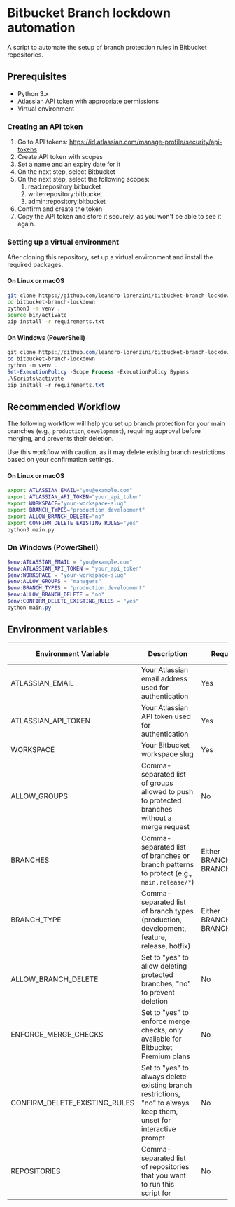 # Bitbucket Branch lockdown automation

A script to automate the setup of branch protection rules in Bitbucket repositories.

## Prerequisites

- Python 3.x
- Atlassian API token with appropriate permissions
- Virtual environment

### Creating an API token

1. Go to API tokens: <https://id.atlassian.com/manage-profile/security/api-tokens>
2. Create API token with scopes
3. Set a name and an expiry date for it
4. On the next step, select Bitbucket
5. On the next step, select the following scopes:
    1. read:repository:bitbucket
    2. write:repository:bitbucket
    3. admin:repository:bitbucket
6. Confirm and create the token
7. Copy the API token and store it securely, as you won't be able to see it again.

### Setting up a virtual environment

After cloning this repository, set up a virtual environment and install the required packages.

#### On Linux or macOS

```bash
git clone https://github.com/leandro-lorenzini/bitbucket-branch-lockdown.git
cd bitbucket-branch-lockdown
python3 -m venv .
source bin/activate
pip install -r requirements.txt
```

#### On Windows (PowerShell)

```powershell
git clone https://github.com/leandro-lorenzini/bitbucket-branch-lockdown.git
cd bitbucket-branch-lockdown
python -m venv .
Set-ExecutionPolicy -Scope Process -ExecutionPolicy Bypass
.\Scripts\activate
pip install -r requirements.txt
```

## Recommended Workflow

The following workflow will help you set up branch protection for your main branches (e.g., `production`, `development`), requiring approval before merging, and prevents their deletion.

Use this workflow with caution, as it may delete existing branch restrictions based on your confirmation settings.

#### On Linux or macOS

```bash
export ATLASSIAN_EMAIL="you@example.com"
export ATLASSIAN_API_TOKEN="your_api_token"
export WORKSPACE="your-workspace-slug"
export BRANCH_TYPES="production,development"
export ALLOW_BRANCH_DELETE="no"
export CONFIRM_DELETE_EXISTING_RULES="yes"
python3 main.py
```

### On Windows (PowerShell)

```powershell
$env:ATLASSIAN_EMAIL = "you@example.com"
$env:ATLASSIAN_API_TOKEN = "your_api_token"
$env:WORKSPACE = "your-workspace-slug"
$env:ALLOW_GROUPS = "managers"
$env:BRANCH_TYPES = "production,development"
$env:ALLOW_BRANCH_DELETE = "no"
$env:CONFIRM_DELETE_EXISTING_RULES = "yes"
python main.py
```

## Environment variables

| Environment Variable               | Description                                                                                     | Required | Default Value |
|------------------------------------|-------------------------------------------------------------------------------------------------|----------|----------------|
| ATLASSIAN_EMAIL                    | Your Atlassian email address used for authentication                                            | Yes      | None           |
| ATLASSIAN_API_TOKEN                | Your Atlassian API token used for authentication                                                | Yes      | None           |
| WORKSPACE                          | Your Bitbucket workspace slug                                                                   | Yes      | None           |
| ALLOW_GROUPS                       | Comma-separated list of groups allowed to push to protected branches without a merge request    | No       | None           |
| BRANCHES                           | Comma-separated list of branches or branch patterns to protect (e.g., `main,release/*`)         | Either BRANCHES or BRANCH_TYPE | None |
| BRANCH_TYPE                        | Comma-separated list of branch types (production, development, feature, release, hotfix)        | Either BRANCHES or BRANCH_TYPE | None |
| ALLOW_BRANCH_DELETE                | Set to "yes" to allow deleting protected branches, "no" to prevent deletion                     | No       | no             |
| ENFORCE_MERGE_CHECKS               | Set to "yes" to enforce merge checks, only available for Bitbucket Premium plans                | No       | no             |
| CONFIRM_DELETE_EXISTING_RULES      | Set to "yes" to always delete existing branch restrictions, "no" to always keep them, unset for interactive prompt | No       | None |
| REPOSITORIES      | Comma-separated list of repositories that you want to run this script for | No       | None |
